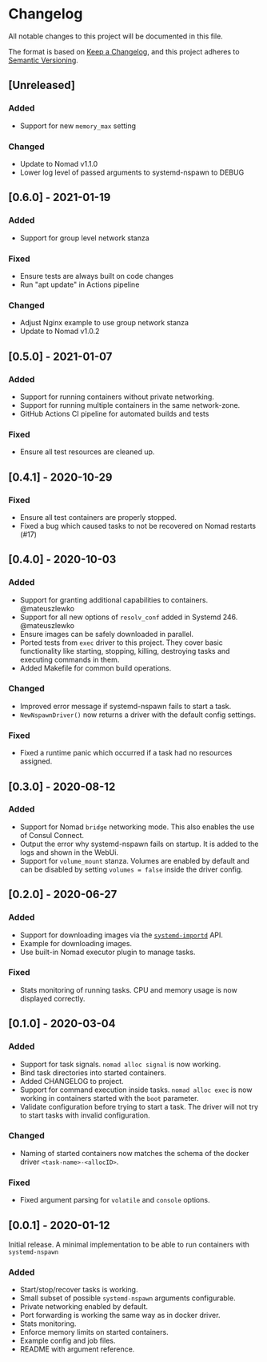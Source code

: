 # Changelog
All notable changes to this project will be documented in this file.

The format is based on [Keep a Changelog](https://keepachangelog.com/en/1.0.0/),
and this project adheres to [Semantic Versioning](https://semver.org/spec/v2.0.0.html).

## [Unreleased]
### Added
  - Support for new `memory_max` setting
### Changed
  - Update to Nomad v1.1.0
  - Lower log level of passed arguments to systemd-nspawn to DEBUG

## [0.6.0] - 2021-01-19
### Added
  - Support for group level network stanza
### Fixed
  - Ensure tests are always built on code changes
  - Run "apt update" in Actions pipeline
### Changed
  - Adjust Nginx example to use group network stanza
  - Update to Nomad v1.0.2

## [0.5.0] - 2021-01-07
### Added
  - Support for running containers without private networking.
  - Support for running multiple containers in the same network-zone.
  - GitHub Actions CI pipeline for automated builds and tests
### Fixed
  - Ensure all test resources are cleaned up.

## [0.4.1] - 2020-10-29
### Fixed
  - Ensure all test containers are properly stopped.
  - Fixed a bug which caused tasks to not be recovered on Nomad restarts (#17)

## [0.4.0] - 2020-10-03
### Added
  - Support for granting additional capabilities to containers. @mateuszlewko
  - Support for all new options of `resolv_conf` added in Systemd 246. @mateuszlewko
  - Ensure images can be safely downloaded in parallel.
  - Ported tests from `exec` driver to this project. They cover basic
    functionality like starting, stopping, killing, destroying tasks and
    executing commands in them.
  - Added Makefile for common build operations.
### Changed
  - Improved error message if systemd-nspawn fails to start a task.
  - `NewNspawnDriver()` now returns a driver with the default config settings.
### Fixed
  - Fixed a runtime panic which occurred if a task had no resources assigned.

## [0.3.0] - 2020-08-12
### Added
  - Support for Nomad `bridge` networking mode. This also enables the use of
    Consul Connect.
  - Output the error why systemd-nspawn fails on startup. It is added to the
    logs and shown in the WebUi.
  - Support for `volume_mount` stanza. Volumes are enabled by default and can be
    disabled by setting `volumes = false` inside the driver config.

## [0.2.0] - 2020-06-27
### Added
  - Support for downloading images via the
    [`systemd-importd`](https://www.freedesktop.org/wiki/Software/systemd/importd/)
    API.
  - Example for downloading images.
  - Use built-in Nomad executor plugin to manage tasks.
### Fixed
  - Stats monitoring of running tasks. CPU and memory usage is now displayed
    correctly.

## [0.1.0] - 2020-03-04
### Added
  - Support for task signals. `nomad alloc signal` is now working.
  - Bind task directories into started containers.
  - Added CHANGELOG to project.
  - Support for command execution inside tasks. `nomad alloc exec` is now
    working in containers started with the `boot` parameter.
  - Validate configuration before trying to start a task. The driver will
    not try to start tasks with invalid configuration.
### Changed
  - Naming of started containers now matches the schema of the docker driver
    `<task-name>-<allocID>`.
### Fixed
  - Fixed argument parsing for `volatile` and `console` options.

## [0.0.1] - 2020-01-12
Initial release. A minimal implementation to be able to run containers with
`systemd-nspawn`

### Added
  - Start/stop/recover tasks is working.
  - Small subset of possible `systemd-nspawn` arguments configurable.
  - Private networking enabled by default.
  - Port forwarding is working the same way as in docker driver.
  - Stats monitoring.
  - Enforce memory limits on started containers.
  - Example config and job files.
  - README with argument reference.

